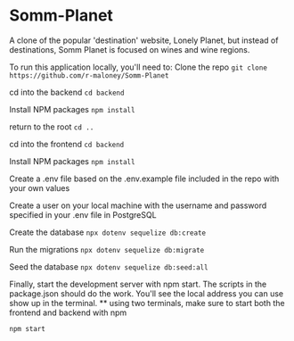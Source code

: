 # Somm-Planet
A clone of the popular 'destination' website, Lonely Planet, but instead of destinations, Somm Planet is focused on wines and wine regions. 


To run this application locally, you'll need to:
Clone the repo
```git clone https://github.com/r-maloney/Somm-Planet```

cd into the backend
```cd backend```

Install NPM packages
```npm install```

return to the root
```cd ..```

cd into the frontend
```cd backend```

Install NPM packages
```npm install```

Create a .env file based on the .env.example file included in the repo with your own values

Create a user on your local machine with the username and password specified in your .env file in PostgreSQL

Create the database
```npx dotenv sequelize db:create```

Run the migrations
```npx dotenv sequelize db:migrate```

Seed the database
```npx dotenv sequelize db:seed:all```

Finally, start the development server with npm start. The scripts in the package.json should do the work. You'll see the local address you can use show up in the terminal.
** using two terminals, make sure to start both the frontend and backend with npm

```npm start```
